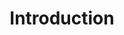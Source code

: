 ---
id: introduction
title: Introduction
sidebar_label: Introduction
hide_table_of_contents: false
---